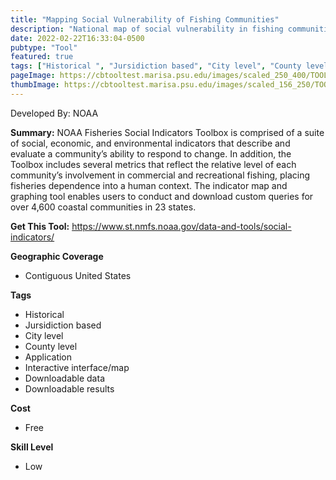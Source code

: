 ```yaml
---
title: "Mapping Social Vulnerability of Fishing Communities"
description: "National map of social vulnerability in fishing communities"
date: 2022-02-22T16:33:04-0500
pubtype: "Tool"
featured: true
tags: ["Historical ", "Jursidiction based", "City level", "County level", "Application", "Interactive interface/map", "Downloadable data", "Downloadable results"]
pageImage: https://cbtooltest.marisa.psu.edu/images/scaled_250_400/TOOLID_56.0_ScreenCapture-1.png
thumbImage: https://cbtooltest.marisa.psu.edu/images/scaled_156_250/TOOLID_56.0_ScreenCapture-1.png
---
```

Developed By: NOAA

**Summary:** NOAA Fisheries Social Indicators Toolbox is comprised of a suite of social, economic, and environmental indicators that describe and evaluate a community’s ability to respond to change. In addition, the Toolbox includes several metrics that reflect the relative level of each community’s involvement in commercial and recreational fishing, placing fisheries dependence into a human context. The indicator map and graphing tool enables users to conduct and download custom queries for over 4,600 coastal communities in 23 states.

__**Get This Tool:**__ https://www.st.nmfs.noaa.gov/data-and-tools/social-indicators/


__**Geographic Coverage**__
- Contiguous United States

__**Tags**__
-  Historical 
-  Jursidiction based
-  City level
-  County level
-  Application
-  Interactive interface/map
-  Downloadable data
-  Downloadable results

__**Cost**__
- Free

__**Skill Level**__
- Low
